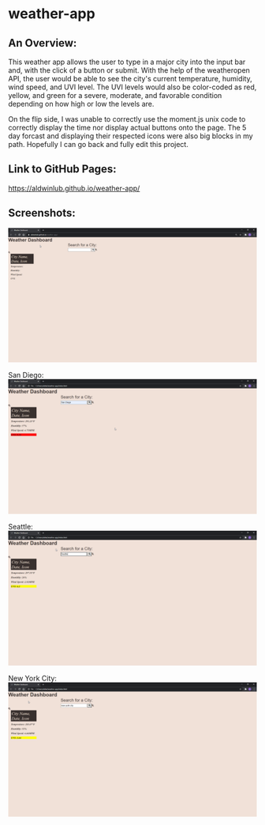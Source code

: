 # weather-app

## An Overview:

This weather app allows the user to type in a major city into the input bar and, with the click of a button or submit. With the help of the weatheropen API, the user would be able to see the city's current temperature, humidity, wind speed, and UVI level. The UVI levels would also be color-coded as red, yellow, and green for a severe, moderate, and favorable condition depending on how high or low the levels are.

On the flip side, I was unable to correctly use the moment.js unix code to correctly display the time nor display actual buttons onto the page. The 5 day forcast and displaying their respected icons were also big blocks in my path. Hopefully I can go back and fully edit this project.

## Link to GitHub Pages:

https://aldwinlub.github.io/weather-app/

## Screenshots:

![The starting page of the weather app](./weather-app-default.png)

San Diego:
![Searched for the city of San Diego.](./weather-app-san-diego.png)

Seattle:
![Searched for the city of Seattle.](./weather-app-seattle.png)

New York City:
![Searched for the city of New York City.](./weather-app-new-york-city.png)